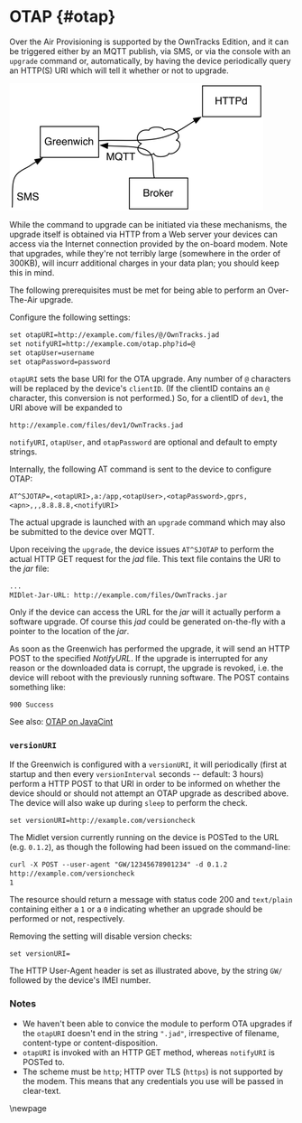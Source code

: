 # OTAP {#otap}

Over the Air Provisioning is supported by the OwnTracks Edition, and it can be
triggered either by an MQTT publish, via SMS, or via the console with an `upgrade`
command or, automatically, by having the device periodically query an HTTP(S) URI which
will tell it whether or not to upgrade.

![OTA upgrade](art/greenwich-ota.png)


While the command to upgrade can be initiated via these mechanisms, the
upgrade itself is obtained via HTTP from a Web server your devices can access via
the Internet connection provided by the on-board modem. Note that upgrades, while
they're not terribly large (somewhere in the order of 300KB), will incurr additional
charges in your data plan; you should keep this in mind.

The following prerequisites must be met for being able to perform an Over-The-Air upgrade.

Configure the following settings:

```
set otapURI=http://example.com/files/@/OwnTracks.jad
set notifyURI=http://example.com/otap.php?id=@
set otapUser=username
set otapPassword=password
```

`otapURI` sets the base URI for the OTA upgrade. Any number of `@` characters
will be replaced by the device's `clientID`. (If the clientID contains an `@` character,
this conversion is not performed.) So, for a clientID of `dev1`, the
URI above will be expanded to

```
http://example.com/files/dev1/OwnTracks.jad
```

`notifyURI`, `otapUser`, and `otapPassword` are optional and default to empty strings.

Internally, the following AT command is sent to the device to configure OTAP:

```
AT^SJOTAP=,<otapURI>,a:/app,<otapUser>,<otapPassword>,gprs,<apn>,,,8.8.8.8,<notifyURI>
```

The actual upgrade is launched with an `upgrade` command which may also be submitted to the device over MQTT.

Upon receiving the `upgrade`, the device issues `AT^SJOTAP` to perform the actual HTTP GET request for the _jad_ file. This text file contains the URI to the _jar_ file:

```
...
MIDlet-Jar-URL: http://example.com/files/OwnTracks.jar
```

Only if the device can access the URL for the _jar_ will it actually perform a software upgrade. Of course this _jad_ could be generated on-the-fly with a pointer to the location of the _jar_.

As soon as the Greenwich has performed the upgrade, it will send an HTTP POST
to the specified _NotifyURL_. If the upgrade is interrupted for any reason or
the downloaded data is corrupt, the upgrade is revoked, i.e. the device will
reboot with the previously running software. The POST contains something like:

```
900 Success
```

See also: [OTAP on JavaCint](http://www.javacint.com/OTAP)

### `versionURI`

If the Greenwich is configured with a `versionURI`, it will periodically (first
at startup and then every `versionInterval` seconds -- default: 3 hours)
perform a HTTP POST to that URI in order to be informed on whether the device
should or should not attempt an OTAP upgrade as described above. The device
will also wake up during `sleep` to perform the check.

```
set versionURI=http://example.com/versioncheck
```

The Midlet version currently running on the device is POSTed to the URL (e.g.
`0.1.2`), as though the following had been issued on the command-line:

```
curl -X POST --user-agent "GW/12345678901234" -d 0.1.2 http://example.com/versioncheck
1
```

The resource should return a message with status code 200 and `text/plain` containing
either a `1` or a `0` indicating whether an upgrade should be performed or not, respectively.

Removing the setting will disable version checks:

```
set versionURI=
```

The HTTP User-Agent header is set as illustrated above, by the string `GW/` followed
by the device's IMEI number.

### Notes

* We haven't been able to convice the module to perform OTA upgrades if the `otapURI` doesn't end in the string `".jad"`, irrespective of filename, content-type or content-disposition.
* `otapURI` is invoked with an HTTP GET method, whereas `notifyURI` is POSTed to.
* The scheme must be `http`; HTTP over TLS (`https`) is not supported by the modem. This means that any credentials you use will be passed in clear-text.

\newpage
